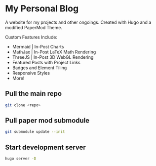 # My Personal Blog

A website for my projects and other ongoings. Created with Hugo and a modified PaperMod Theme.

Custom Features Include:
 - Mermaid | In-Post Charts
 - MathJax | In-Post LaTeX Math Rendering
 - ThreeJS | In-Post 3D WebGL Rendering
 - Featured Posts with Project Links
 - Badges and Element Tiling
 - Responsive Styles
 - More!

## Pull the main repo

```bash
git clone <repo>
```

## Pull paper mod submodule

```bash
git submodule update --init
```
## Start development server

```bash
hugo server -D
```
